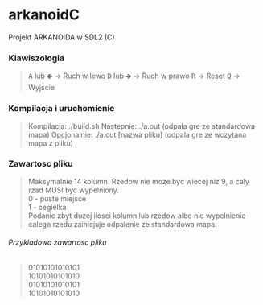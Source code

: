 # arkanoidC
Projekt ARKANOIDA w SDL2 (C)
### Klawiszologia
> <kbd>A</kbd> lub <kbd>🢀</kbd> &rarr; Ruch w lewo
> <kbd>D</kbd> lub <kbd>🢂</kbd> &rarr; Ruch w prawo
> <kbd>R</kbd> &rarr; Reset
> <kbd>Q</kbd> &rarr; Wyjscie

### Kompilacja i uruchomienie
> Kompilacja:
> ./build.sh 
> Nastepnie:
> ./a.out (odpala gre ze standardowa mapa)
> Opcjonalnie:
> ./a.out [nazwa pliku] (odpala gre ze wczytana mapa z pliku)
### Zawartosc pliku
> Maksymalnie 14 kolumn. Rzedow nie moze byc wiecej niz 9, a caly rzad MUSI byc wypelniony.</br>
> 0 - puste miejsce</br>
> 1 - cegielka</br>
> Podanie zbyt duzej ilosci kolumn lub rzedow albo nie wypelnienie calego rzedu zainicjuje odpalenie ze standardowa mapa.
###### Przykladowa zawartosc pliku
> 01010101010101</br>
> 10101010101010</br>
> 01010101010101</br>
> 10101010101010</br>